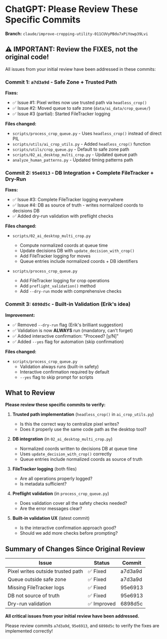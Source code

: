 # ChatGPT: Please Review These Specific Commits

**Branch:** `claude/improve-cropping-utility-011CUVyPBdu7xPiYowp39Lvi`

## ⚠️ IMPORTANT: Review the FIXES, not the original code!

All issues from your initial review have been addressed in these commits:

### Commit 1: `a7d3a9d` - Safe Zone + Trusted Path
**Fixes:**
- ✅ Issue #1: Pixel writes now use trusted path via `headless_crop()`
- ✅ Issue #2: Moved queue to safe zone (`data/ai_data/crop_queue/`)
- ✅ Issue #3 (partial): Started FileTracker logging

**Files changed:**
- `scripts/process_crop_queue.py` - Uses `headless_crop()` instead of direct PIL
- `scripts/utils/ai_crop_utils.py` - Added `headless_crop()` function
- `scripts/utils/crop_queue.py` - Default to safe zone path
- `scripts/02_ai_desktop_multi_crop.py` - Updated queue path
- `analyze_human_patterns.py` - Updated timing patterns path

### Commit 2: `95e6913` - DB Integration + Complete FileTracker + Dry-Run
**Fixes:**
- ✅ Issue #3: Complete FileTracker logging everywhere
- ✅ Issue #4: DB as source of truth - writes normalized coords to decisions DB
- ✅ Added dry-run validation with preflight checks

**Files changed:**
- `scripts/02_ai_desktop_multi_crop.py`
  * Compute normalized coords at queue time
  * Update decisions DB with `update_decision_with_crop()`
  * Add FileTracker logging for moves
  * Queue entries include normalized coords + DB identifiers

- `scripts/process_crop_queue.py`
  * Add FileTracker logging for crop operations
  * Add `preflight_validation()` method
  * Add `--dry-run` mode with comprehensive checks

### Commit 3: `6898d5c` - Built-in Validation (Erik's idea)
**Improvement:**
- ✅ Removed `--dry-run` flag (Erik's brilliant suggestion)
- ✅ Validation is now **ALWAYS** run (mandatory, can't forget)
- ✅ Added interactive confirmation: "Proceed? [y/N]"
- ✅ Added `--yes` flag for automation (skip confirmation)

**Files changed:**
- `scripts/process_crop_queue.py`
  * Validation always runs (built-in safety)
  * Interactive confirmation required by default
  * `--yes` flag to skip prompt for scripts

## What to Review

**Please review these specific commits to verify:**

1. **Trusted path implementation** (`headless_crop()` in `ai_crop_utils.py`)
   - Is this the correct way to centralize pixel writes?
   - Does it properly use the same code path as the desktop tool?

2. **DB integration** (in `02_ai_desktop_multi_crop.py`)
   - Normalized coords written to decisions DB at queue time
   - Uses `update_decision_with_crop()` correctly
   - Queue entries include normalized coords as source of truth

3. **FileTracker logging** (both files)
   - Are all operations properly logged?
   - Is metadata sufficient?

4. **Preflight validation** (in `process_crop_queue.py`)
   - Does validation cover all the safety checks needed?
   - Are the error messages clear?

5. **Built-in validation UX** (latest commit)
   - Is the interactive confirmation approach good?
   - Should we add more checks before prompting?

## Summary of Changes Since Original Review

| Issue | Status | Commit |
|-------|--------|--------|
| Pixel writes outside trusted path | ✅ Fixed | a7d3a9d |
| Queue outside safe zone | ✅ Fixed | a7d3a9d |
| Missing FileTracker logs | ✅ Fixed | 95e6913 |
| DB not source of truth | ✅ Fixed | 95e6913 |
| Dry-run validation | ✅ Improved | 6898d5c |

**All critical issues from your initial review have been addressed.**

Please review commits `a7d3a9d`, `95e6913`, and `6898d5c` to verify the fixes are implemented correctly!
